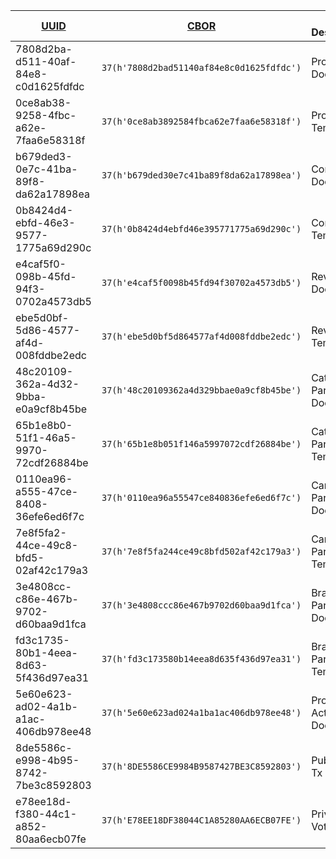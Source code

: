 
| [UUID]                               | [CBOR]                                    | Type Description             | Payload Type                      | Specification Link                                                         |
| ------------------------------------ | ----------------------------------------- | ---------------------------- | --------------------------------- | -------------------------------------------------------------------------- |
| 7808d2ba-d511-40af-84e8-c0d1625fdfdc | `37(h'7808d2bad51140af84e8c0d1625fdfdc')` | Proposal Document            | [Brotli] Compressed [JSON]        | [Proposal Spec](./../catalyst_docs/proposal.md#proposal-document)          |
| 0ce8ab38-9258-4fbc-a62e-7faa6e58318f | `37(h'0ce8ab3892584fbca62e7faa6e58318f')` | Proposal Template            | [Brotli] Compressed [JSON Schema] | [Proposal Template Spec](./../catalyst_docs/proposal.md#proposal-template) |
| b679ded3-0e7c-41ba-89f8-da62a17898ea | `37(h'b679ded30e7c41ba89f8da62a17898ea')` | Comment Document             | [Brotli] Compressed [JSON]        | [Comment Spec](./../catalyst_docs/comment.md#comment-document)             |
| 0b8424d4-ebfd-46e3-9577-1775a69d290c | `37(h'0b8424d4ebfd46e395771775a69d290c')` | Comment Template             | [Brotli] Compressed [JSON Schema] | [Comment Template Spec](./../catalyst_docs/comment.md#comment-template)    |
| e4caf5f0-098b-45fd-94f3-0702a4573db5 | `37(h'e4caf5f0098b45fd94f30702a4573db5')` | Review Document              | [Brotli] Compressed [JSON]        | [Review Spec](./../catalyst_docs/review.md#review-document)                |
| ebe5d0bf-5d86-4577-af4d-008fddbe2edc | `37(h'ebe5d0bf5d864577af4d008fddbe2edc')` | Review Template              | [Brotli] Compressed [JSON Schema] | [Review Template Spec](./../catalyst_docs/review.md#review-template)       |
| 48c20109-362a-4d32-9bba-e0a9cf8b45be | `37(h'48c20109362a4d329bbae0a9cf8b45be')` | Category Parameters Document | [Brotli] Compressed [JSON]        | *TBD*                                                                      |
| 65b1e8b0-51f1-46a5-9970-72cdf26884be | `37(h'65b1e8b051f146a5997072cdf26884be')` | Category Parameters Template | [Brotli] Compressed [JSON Schema] | *TBD*                                                                      |
| 0110ea96-a555-47ce-8408-36efe6ed6f7c | `37(h'0110ea96a55547ce840836efe6ed6f7c')` | Campaign Parameters Document | [Brotli] Compressed [JSON]        | *TBD*                                                                      |
| 7e8f5fa2-44ce-49c8-bfd5-02af42c179a3 | `37(h'7e8f5fa244ce49c8bfd502af42c179a3')` | Campaign Parameters Template | [Brotli] Compressed [JSON Schema] | *TBD*                                                                      |
| 3e4808cc-c86e-467b-9702-d60baa9d1fca | `37(h'3e4808ccc86e467b9702d60baa9d1fca')` | Brand Parameters Document    | [Brotli] Compressed [JSON]        | *TBD*                                                                      |
| fd3c1735-80b1-4eea-8d63-5f436d97ea31 | `37(h'fd3c173580b14eea8d635f436d97ea31')` | Brand Parameters Template    | [Brotli] Compressed [JSON Schema] | *TBD*                                                                      |
| 5e60e623-ad02-4a1b-a1ac-406db978ee48 | `37(h'5e60e623ad024a1ba1ac406db978ee48')` | Proposal Action Document     | *TBD*                             | *TBD*                                                                      |
| 8de5586c-e998-4b95-8742-7be3c8592803 | `37(h'8DE5586CE9984B9587427BE3C8592803')` | Public Vote Tx V2            | [Brotli] Compressed [CBOR]        | [Public Vote Tx V2 Spec](./../catalyst_voting/v2.md#public-vote)           |
| e78ee18d-f380-44c1-a852-80aa6ecb07fe | `37(h'E78EE18DF38044C1A85280AA6ECB07FE')` | Private Vote Tx V2           | [Brotli] Compressed [CBOR]        | [Private Vote Tx V2 Spec](./../catalyst_voting/v2.md#private-vote)         |


[JSON Schema]: https://json-schema.org/draft-07
[JSON]: https://datatracker.ietf.org/doc/html/rfc7159
[Brotli]: https://datatracker.ietf.org/doc/html/rfc7932
[CBOR]: https://datatracker.ietf.org/doc/html/rfc8610
[UUID]: https://www.rfc-editor.org/rfc/rfc9562.html